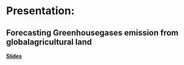 # Presentation:

## Forecasting Greenhousegases emission from globalagricultural land

**[Slides](./presentation_Time%20Series%20Analysis%20of%20Agricultural%20Data_Muhammad%20A%20Tufail.pdf)**
